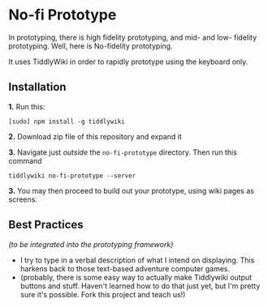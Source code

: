 # No-fi Prototype #

In prototyping, there is high fidelity prototyping, and mid- and low- fidelity prototyping. Well, here is No-fidelity prototyping.

It uses TiddlyWiki in order to rapidly prototype using the keyboard only.

## Installation ##

**1.** Run this:
```
[sudo] npm install -g tiddlywiki
```

**2.** Download zip file of this repository and expand it

**3.** Navigate just *outside* the `no-fi-prototype` directory. Then run this command

```
tiddlywiki no-fi-prototype --server
```

**3.** You may then proceed to build out your prototype, using wiki pages as screens.

## Best Practices ##
*(to be integrated into the prototyping framework)*

- I try to type in a verbal description of what I intend on displaying. This harkens back to those text-based adventure computer games.
- (probably, there is some easy way to actually make Tiddlywiki output buttons and stuff. Haven't learned how to do that just yet, but I'm pretty sure it's possible. Fork this project and teach us!)

